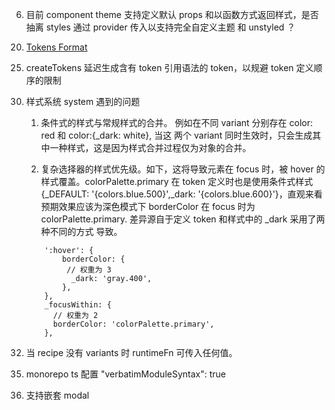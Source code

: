 <!-- 1. 使用 customConditions 替换掉 clean-package
customConditions:["source"]，可能会引用到 node_modules 中同样使用 exports.source 的源码，由于 ts 配置不同，在运用 tsc 
检查类型时会出现类型错误。
即使使用 skipLibCheck 和 exclude 依法无法解决
skipLibCheck 表明不在检查 .d.ts 文件
exclude 只是作用于过滤 include 中包含的文件，而 import * 是发生在编译时

https://github.com/microsoft/TypeScript/issues/47387
https://github.com/microsoft/TypeScript/issues/40426

还是需要使用 clean-package 替换 customConditions，从而解决该问题，且用户也可避免发生此类问题。
-->

<!-- 2. stylesFn 支持 aliases -->
<!-- 3. system 支持 深色模式 响应式 -->
<!-- 4. .test.ts 需使用 `"types": ["@testing-library/jest-dom/jest-globals", "node", "react"],` -->

<!-- 4. 提供 webpack 、vite 插件动态生成 sys-ts -->

<!-- 5. components 添加 sx api -->

6. 目前 component theme 支持定义默认 props 和以函数方式返回样式，是否抽离 styles 通过 provider 传入以支持完全自定义主题 和 unstyled ？

<!-- 7. tsx 运行报错 -->
<!-- 查看编译过程信息时，发现 packages/react 由于 customConditions: source, tsc 会通过源码引入 icons 中的 svg 文件，但又没有 svg 的声明，导致报错. 通过 exclude 也没能过滤掉 svg ？ -->

<!-- 8. 写一个脚本，为 html 添加相应的 colorSchemeSelector ，在 ssr 入口引入解决闪烁 -->

<!-- 9. build 输出 ts 保持目录结构 -->

<!-- 10. 单测时， const button = getByTestId('xxx'), 在触发 button 的事件后，无法正确获取 classes，参考 button.test.tsx - should support to change loading。猜测是因为 styled.button() 每次返回的是一个新的组件，在 react reconcile 阶段，由于 fiber.type 不同，之前的 styled.button() 卸载了，而 button 的引用是已卸载组件的 DOM. 因此获取不到 loading class.

重构 styled -->

<!-- 11. sx 的属性值映射到 token , 改为只支持 string 的属性值 -->

<!-- 12. colorSchemeSelector = media ，手动设置 mode 为 dark 或 light 时并不会生效. 目前 getColorSchemeSelector 会生成一个媒体查询，而 js 又无法手动设置 prefers-color-scheme，因此只能跟随系统设置进行切换。无论是 CSS 变量还是 \_dark 都会出现 bug. 先禁用 media. -->

<!-- 13. 删除组件 red color -->

<!-- 14. 为组件添加 slotProps ?
    在开发过程中，发现一个 props 优先级问题，例如 Input Props 的 onChange 和 slotProps.input.onChange，当两个 props 同时传入时该如何处理 ？
    目前的方案是只执行 props.onChange，忽略 slotProps.input.onChange -->

<!-- 15. 修改 useStyles 和 useUtilityClasses 以适配 slotProps -->

<!-- 16. docs 使用 alias eslint 报错 -->

<!-- 17. docs 会报错水合失败

使用 webpack 代替 turbopack 就没有在出错了， why? -->

<!-- 18. icons 无法在服务器组件使用 -->

<!--
19. defineTheme 打包后类型不对
    defineTheme 运行时的类型和编译后的类型不同，有些疑惑。 -->

20. [Tokens Format](https://tr.designtokens.org/format/)

<!-- 21. CSSObject 每个属性应该支持 {[selector in keyof selectors]: string} -->

<!-- 22. 重命名语义化颜色 -->

<!-- 23. 修改 NexUIProvider api -->

<!-- 24. 调整 react pkg 的 ts 模块声明 -->

25. createTokens 延迟生成含有 token 引用语法的 token，以规避 token 定义顺序的限制

<!-- 26. color token 支持 opacity 修饰符 -->

<!-- 27. 优化 useSlotProps 属性优先级，例如 accordionItems.trigger 的 tabIndex -->

<!-- 28. 将 storybook 改为 sb，是因为 storybook cli 会将其识别为 storybook 包，导致服务启动失败。 -->

<!-- 29. 修改 recipes 中标签选择器 -->

30. 样式系统 system 遇到的问题
    1. 条件式的样式与常规样式的合并。 例如在不同 variant 分别存在 color: red 和 color:{_dark: white}, 当这
    两个 variant 同时生效时，只会生成其中一种样式，这是因为样式合并过程仅为对象的合并。

    2. 复杂选择器的样式优先级。如下，这将导致元素在 focus 时，被 hover 的样式覆盖。colorPalette.primary 在 token 定义时也是使用条件式样式 {_DEFAULT: '{colors.blue.500}',_dark: '{colors.blue.600}'}，直观来看预期效果应该为深色模式下 borderColor 在 focus 时为 colorPalette.primary. 差异源自于定义 token 和样式中的 _dark 采用了两种不同的方式
    导致。
    ```
        ':hover': {
            borderColor: {
             // 权重为 3
              _dark: 'gray.400',
            },
        },
        _focusWithin: {
          // 权重为 2
          borderColor: 'colorPalette.primary',
        },
    ```
    

<!-- 31. 调整组件颜色 -->

32. 当 recipe 没有 variants 时 runtimeFn 可传入任何值。

<!-- 33. story 的组件需加上泛性类型 -->

<!-- 34. 组件的 classes 应该只添加与样式有关的 API -->

35. monorepo ts 配置  "verbatimModuleSyntax": true

36. 支持嵌套 modal